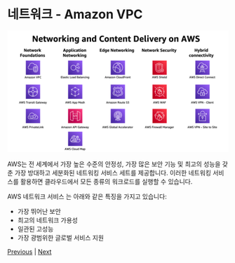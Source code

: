# 네트워크 - Amazon VPC

![](../../images/aws-network-service.png)

AWS는 전 세계에서 가장 높은 수준의 안정성, 가장 많은 보안 기능 및 최고의 성능을 갖춘 가장 방대하고 세분화된 네트워킹 서비스 세트를 제공합니다. 이러한 네트워킹 서비스를 활용하면 클라우드에서 모든 종류의 워크로드를 실행할 수 있습니다.

AWS 네트워크 서비스 는 아래와 같은 특징을 가지고 있습니다:

* 가장 뛰어난 보안
* 최고의 네트워크 가용성
* 일관된 고성능
* 가장 광범위한 글로벌 서비스 지원

[Previous](../10-ec2/10-ec2/ec2-auto-scaling/ec2-auto-scaling/6-ec2-as.md) | [Next](../../20-vpc/vpc.md)
